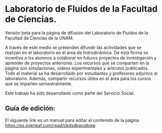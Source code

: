 # Laboratorio de Fluidos de la Facultad de Ciencias.

Versión beta para la página de difusión del Laboratorio de Fluidos de la Facultad de Ciencias de la UNAM.

A través de este medio se pretenden difundir las actividades que se realizan en el laboratorio en el área de hidrodinámica. 
De esta forma se incentiva a los alumnos a colaborar en futuros proyectos de investigación y aprender de proyectos anteriores.
Los recursos que se comparten en la página son simulaciones, vídeos experimentales y artículos publicados. Todo el material se ha desarrollado por estudiantes y profesores adjuntos al laboratorio.
Además, compartir recursos útiles en el área para los cursos que se imparten semestralmente.

Este trabajo ha sido desarrollado como parte del Servicio Social.

## Guía de edición:
El siguiente link es un manual para editar el contenido de la página
https://es.overleaf.com/read/ckdsdkwcqbqw
